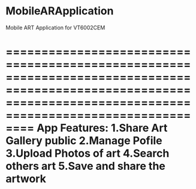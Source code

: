 # MobileARApplication
Mobile ART Application for VT6002CEM

================================================================================================================================================================
App Features:
1.Share Art Gallery public
2.Manage Pofile
3.Upload Photos of art
4.Search others art
5.Save and share the artwork
================================================================================================================================================================
